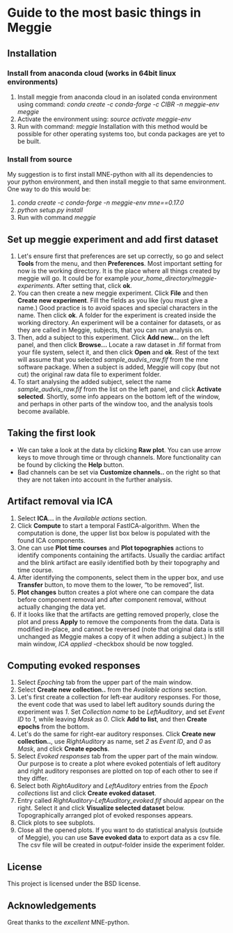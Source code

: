 # Guide to the most basic things in Meggie

## Installation
### Install from anaconda cloud (works in 64bit linux environments)
1. Install meggie from anaconda cloud in an isolated conda environment using command: *conda create -c conda-forge -c CIBR -n meggie-env meggie*
1. Activate the environment using: *source activate meggie-env*
1. Run with command: *meggie*
Installation with this method would be possible for other operating systems too, but conda packages are yet to be built.
### Install from source
My suggestion is to first install MNE-python with all its dependencies to your python environment, and then install meggie to that same environment. One way to do this would be:
1. *conda create -c conda-forge -n meggie-env mne==0.17.0*
1. *python setup.py install*
1. Run with command *meggie*

## Set up meggie experiment and add first dataset

1. Let's ensure first that preferences are set up correctly, so go and select **Tools** from the menu, and then **Preferences**. Most important setting for now is the working directory. It is the place where all things created by meggie will go. It could be for example *your\_home\_directory/meggie-experiments*. After setting that, click **ok**.
1. You can then create a new meggie experiment. Click **File** and then **Create new experiment**. Fill the fields as you like (you must give a name.) Good practice is to avoid spaces and special characters in the name. Then click **ok**. A folder for the experiment is created inside the working directory. An experiment will be a container for datasets, or as they are called in Meggie, subjects, that you can run analysis on.
1. Then, add a subject to this experiment. Click **Add new...** on the left panel, and then click **Browse...** Locate a raw dataset in .fif format from your file system, select it, and then click **Open** and **ok**. Rest of the text will assume that you selected *sample\_audvis\_raw.fif* from the mne software package. When a subject is added, Meggie will copy (but not cut) the original raw data file to experiment folder. 
1. To start analysing the added subject, select the name *sample\_audvis\_raw.fif* from the list on the left panel, and click **Activate selected**. Shortly, some info appears on the bottom left of the window, and perhaps in other parts of the window too, and the analysis tools become available.

## Taking the first look

* We can take a look at the data by clicking **Raw plot**. You can use arrow keys to move through time or through channels. More functionality can be found by clicking the **Help** button. 
* Bad channels can be set via **Customize channels..** on the right so that they are not taken into account in the further analysis.

## Artifact removal via ICA

1. Select **ICA...** in the *Available actions* section. 
1. Click **Compute** to start a temporal FastICA-algorithm. When the computation is done, the upper list box below is populated with the found ICA components.
1. One can use **Plot time courses** and **Plot topographies** actions to identify components containing the artifacts. Usually the cardiac artifact and the blink artifact are easily identified both by their topography and time course.
1. After identifying the components, select them in the upper box, and use **Transfer** button, to move them to the lower, “to be removed”, list.
1. **Plot changes** button creates a plot where one can compare the data before component removal and after component removal, without actually changing the data yet.
1. If it looks like that the artifacts are getting removed properly, close the plot and press **Apply** to remove the components from the data. Data is modified in-place, and cannot be reversed (note that original data is still unchanged as Meggie makes a copy of it when adding a subject.) In the main window, *ICA applied* -checkbox should be now toggled.

## Computing evoked responses

1. Select *Epoching* tab from the upper part of the main window.
1. Select **Create new collection..** from the *Available actions* section. 
1. Let's first create a collection for left-ear auditory responses. For those, the event code that was used to label left auditory sounds during the experiment was *1*. Set *Collection name* to be *LeftAuditory*, and set *Event ID* to *1*, while leaving *Mask* as *0*. Click **Add to list**, and then **Create epochs** from the bottom.
1. Let's do the same for right-ear auditory responses. Click **Create new collection..**, use *RightAuditory* as name, set *2* as *Event ID*, and *0* as *Mask*, and click **Create epochs**. 
1. Select *Evoked responses* tab from the upper part of the main window. Our purpose is to create a plot where evoked potentials of left auditory and right auditory responses are plotted on top of each other to see if they differ.
1. Select both *RightAuditory* and *LeftAuditory* entries from the *Epoch collections* list and click **Create evoked dataset**.
1. Entry called *RightAuditory-LeftAuditory_evoked.fif* should appear on the right. Select it and click **Visualize selected dataset** below. Topographically arranged plot of evoked responses appears.
1. Click plots to see subplots.
1. Close all the opened plots. If you want to do statistical analysis (outside of Meggie), you can use **Save evoked data** to export data as a csv file. The csv file will be created in *output*-folder inside the experiment folder.

## License

This project is licensed under the BSD license.

## Acknowledgements

Great thanks to the *excellent* MNE-python.
